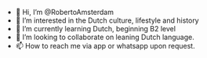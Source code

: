- 👋 Hi, I’m @RobertoAmsterdam
- 👀 I’m interested in the Dutch culture, lifestyle and history 
- 🌱 I’m currently learning Dutch, beginning B2 level 
- 💞️ I’m looking to collaborate on leaning Dutch language.
- 📫 How to reach me via app or whatsapp upon request.

<!---
RobertoAmsterdam/RobertoAmsterdam is a ✨ special ✨ repository because its `README.md` (this file) appears on your GitHub profile.
You can click the Preview link to take a look at your changes.
--->
